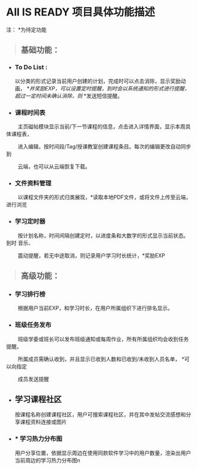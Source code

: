 # All IS READY 项目具体功能描述

注： *为待定功能

> ## 基础功能：

- ### To Do List :
  
  以分类的形式记录当前用户创建的计划，完成时可以点击消除，显示奖励动画， **并奖励EXP，可以设置定时提醒，到时会以系统通知的形式进行提醒，超过一定时间未确认消除，则*  *发送短信提醒。

- ### 课程时间表

        主页磁帖模块显示当前/下一节课程的信息，点击进入详情界面，显示本周具体课程表，

        进入编辑，按时间段/Tag/授课教室创建课程条目。每次的编辑更改自动同步到

        云端，也可以从云端恢复下载。

- ### 文件资料管理

        以课程文件夹的形式归类展现，*读取本地PDF文件，或将文件上传至云端，进行浏览

- ### 学习定时器

        按计划名称，时间间隔创建定时，以进度条和大数字的形式显示当前状态。到时 音乐、

        震动提醒，若无中途取消，则记录用户学习时长统计，*奖励EXP

> ## 高级功能：

- ### 学习排行榜

        根据用户当前EXP，和学习时长，在用户所属组织下进行排名显示。

- ### 班级任务发布

        班级学委或班长可以发布班级通知或每周作业，所有所属组织均会收到任务提醒。

        所属成员需确认收到，并且显示已收到人数和已收到/未收到人员名单， *可以向指定

        成员发送提醒        

- ## 学习课程社区
  
  按课程名称创建课程社区，用户可搜索课程社区，并在其中发帖交流感想和分享课程资料连接或图片

- ### * 学习热力分布图
  
  用户分享位置，依据显示周边在使用同款软件学习中的用户数量，渲染出用户当前周边的学习热力分布图n
